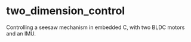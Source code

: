 # two_dimension_control
Controlling a seesaw mechanism in embedded C, with two BLDC motors and an IMU.
